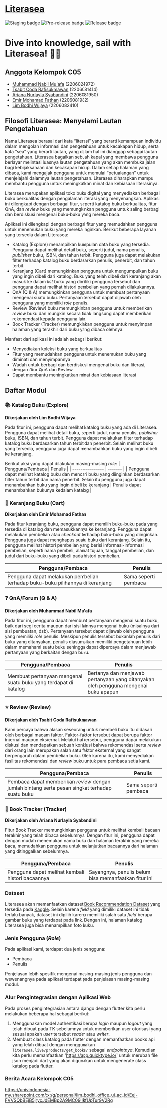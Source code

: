 # [Literasea](https://literasea.live)

![Staging badge](https://github.com/C05-PBP-2023/literasea-mobile/actions/workflows/staging.yml/badge.svg)
![Pre-release badge](https://github.com/C05-PBP-2023/literasea-mobile/actions/workflows/pre-release.yml/badge.svg)
![Release badge](https://github.com/C05-PBP-2023/literasea-mobile/actions/workflows/release.yml/badge.svg)

# Dive into knowledge, sail with Literasea! 📖⛵

## Anggota Kelompok C05

- [Muhammad Nabil Mu'afa](https://github.com/nabilmuafa) (2206024972)
- [Tsabit Coda Rafisukmawan](https://github.com/codaaa19) (2206081414)
- [Ariana Nurlayla Syabandini](https://github.com/ariananurlayla) (2206081950)
- [Emir Mohamad Fathan](https://github.com/brofathan) (2206081982)
- [Lim Bodhi Wijaya](https://github.com/LimBodhi) (2206082410)

## Filosofi Literasea: Menyelami Lautan Pengetahuan

Nama Literasea berasal dari kata “literasi” yang berarti kemampuan individu dalam mengolah informasi dan pengetahuan untuk kecakapan hidup, serta kata “sea” yang berarti lautan, yang dalam hal ini dianggap sebagai lautan pengetahuan. Literasea bagaikan sebuah kapal yang membawa pengguna berlayar melintasi luasnya lautan pengetahuan yang akan membuka jalan bagi kebijaksanaan dan kecakapan hidup. Dalam setiap halaman yang dibaca, kami mengajak pengguna untuk memulai “petualangan” untuk menjelajahi dalamnya lautan pengetahuan. Literasea diharapkan mampu membantu pengguna untuk meningkatkan minat dan kebiasaan literasinya.

Literasea merupakan aplikasi toko buku digital yang menyediakan berbagai buku berkualitas dengan pengalaman literasi yang menyenangkan. Aplikasi ini dilengkapi dengan berbagai fitur, seperti katalog buku berkualitas, fitur QnA, dan _review_ buku yang memungkinkan pengguna untuk saling berbagi dan berdiskusi mengenai buku-buku yang mereka baca.

Aplikasi ini dilengkapi dengan berbagai fitur yang memudahkan pengguna untuk menemukan buku yang mereka inginkan. Berikut beberapa layanan yang tersedia dalam Literasea:

- Katalog (Explore) menampilkan kumpulan data buku yang tersedia. Pengguna dapat melihat detail buku, seperti judul, nama penulis, _publisher_ buku, ISBN, dan tahun terbit. Pengguna juga dapat melakukan filter terhadap katalog buku berdasarkan penulis, penerbit, dan tahun terbit.
- Keranjang (Cart) memungkinkan pengguna untuk mengumpulkan buku yang ingin dibeli dari katalog. Buku yang telah dibeli dari keranjang akan masuk ke dalam _list_ buku yang dimiliki pengguna tersebut dan pengguna dapat melihat histori pembelian yang pernah dilakukannya.
- QnA (Q & A) memungkinkan pengguna untuk membuat pertanyaan mengenai suatu buku. Pertanyaan tersebut dapat dijawab oleh pengguna yang memiliki _role_ penulis.
- Review (Review) buku memungkinkan pengguna untuk memberikan _review_ buku dan mungkin secara tidak langsung dapat memberikan rekomendasi kepada pengguna lain.
- Book Tracker (Tracker) memungkinkan pengguna untuk menyimpan halaman yang terakhir dari buku yang dibaca olehnya.

Manfaat dari aplikasi ini adalah sebagai berikut:

- Menyediakan koleksi buku yang berkualitas
- Fitur yang memudahkan pengguna untuk menemukan buku yang diminati dan menyimpannya
- Wadah untuk berbagi dan berdiskusi mengenai buku dan literasi, dengan fitur QnA dan Review
- Dapat membantu meningkatkan minat dan kebiasaan literasi

## Daftar Modul

### 📚 Katalog Buku (Explore)

**Dikerjakan oleh Lim Bodhi Wijaya**

Pada fitur ini, pengguna dapat melihat katalog buku yang ada di Literasea. Pengguna dapat melihat detail buku, seperti judul, nama penulis, _publisher_ buku, ISBN, dan tahun terbit. Pengguna dapat melakukan filter terhadap katalog buku berdasarkan tahun terbit dan penerbit. Selain melihat buku yang tersedia, pengguna juga dapat menambahkan buku yang ingin dibeli ke keranjang.

Berikut aksi yang dapat dilakukan masing-masing _role_:
| Pengguna/Pembaca | Penulis |
| ---------------- | ------- |
| Pengguna dapat melihat katalog buku dan mencari buku yang diinginkan berdasarkan filter tahun terbit dan nama penerbit. Selain itu pengguna juga dapat menambahkan buku yang ingin dibeli ke keranjang | Penulis dapat menambahkan bukunya kedalam katalog |

### 🛒 Keranjang Buku (Cart)

**Dikerjakan oleh Emir Mohamad Fathan**

Pada fitur keranjang buku, pengguna dapat memilih buku-buku pada yang tersedia di katalog dan memasukkannya ke keranjang. Pengguna dapat melakukan pembelian atau _checkout_ terhadap buku-buku yang diinginkan. Pengguna juga dapat menghapus suatu buku dari keranjang. Selain itu, pengguna melihat histori pembelian yang berisi informasi-informasi pembelian, seperti nama pembeli, alamat tujuan, tanggal pembelian, dan judul dari buku-buku yang dibeli pada histori pembelian.

| Pengguna/Pembaca                                                              | Penulis              |
| ----------------------------------------------------------------------------- | -------------------- |
| Pengguna dapat melakukan pembelian terhadap buku-buku pilihannya di keranjang | Sama seperti pembaca |

### ❓ QnA/Forum (Q & A)

**Dikerjakan oleh Muhammad Nabil Mu'afa**

Pada fitur ini, pengguna dapat membuat pertanyaan mengenai suatu buku, baik dari segi cerita maupun dari sisi lainnya mengenai buku (misalnya dari sisi pembuatan, dsb). Pertanyaan tersebut dapat dijawab oleh pengguna yang memiliki _role_ penulis. Meskipun penulis tersebut bukanlah penulis dari buku yang ditanyakan, penulis diasumsikan memiliki pengetahuan lebih dalam memahami suatu buku sehingga dapat dipercaya dalam menjawab pertanyaan yang berkaitan dengan buku.

| Pengguna/Pembaca                                                | Penulis                                                                             |
| --------------------------------------------------------------- | ----------------------------------------------------------------------------------- |
| Membuat pertanyaan mengenai suatu buku yang terdapat di katalog | Bertanya dan menjawab pertanyaan yang ditanyakan oleh pengguna mengenai buku apapun |

### ⭐ Review (Review)

**Dikerjakan oleh Tsabit Coda Rafisukmawan**

Kami percaya bahwa alasan seseorang untuk membeli buku itu didasari oleh berbagai macam faktor. Faktor-faktor tersebut dapat berupa faktor internal maupun eksternal. Melalui hal tersebut, pengguna dapat melakukan diskusi dan mendapatkan sebuah konklusi bahwa rekomendasi serta _review_ dari orang lain merupakan salah satu faktor eksternal yang sangat berpengaruh dalam pembelian buku. Oleh karena itu, kami menyediakan fasilitas rekomendasi dan _review_ buku untuk para pembaca setia kami.

| Pengguna/Pembaca                                                                                | Penulis              |
| ----------------------------------------------------------------------------------------------- | -------------------- |
| Pembaca dapat memberikan _review_ dengan jumlah bintang serta pesan singkat terhadap suatu buku | Sama seperti pembaca |

### 📖 Book Tracker (Tracker)

**Dikerjakan oleh Ariana Nurlayla Syabandini**

Fitur Book Tracker memungkinkan pengguna untuk melihat kembali bacaan terakhir yang telah dibaca sebelumnya. Dengan fitur ini, pengguna dapat dengan mudah menemukan nama buku dan halaman terakhir yang mereka baca, memudahkan pengguna untuk melanjutkan bacaannya dari halaman yang ditinggalkan sebelumnya.

| Pengguna/Pembaca                                 | Penulis                                              |
| ------------------------------------------------ | ---------------------------------------------------- |
| Pengguna dapat melihat kembali histori bacaannya | Sayangnya, penulis belum bisa memanfaatkan fitur ini |

### Dataset

Literasea akan memanfaatkan dataset [Book Recommendation Dataset](https://www.kaggle.com/datasets/arashnic/book-recommendation-dataset) yang tersedia pada [Kaggle](https://www.kaggle.com/). Selain karena _field_ yang dimiliki dataset ini tidak terlalu banyak, dataset ini dipilih karena memiliki salah satu _field_ berupa gambar buku yang terdapat pada link. Dengan ini, halaman katalog Literasea juga bisa menampilkan foto buku.

### Jenis Pengguna (_Role_)

Pada aplikasi kami, terdapat dua jenis pengguna:

- Pembaca
- Penulis

Penjelasan lebih spesifik mengenai masing-masing jenis pengguna dan wewenangnya pada aplikasi terdapat pada penjelasan masing-masing modul.

### Alur Pengintegrasian dengan Aplikasi Web
Pada proses pengintegrasian antara django dengan flutter kita perlu melakukan beberapa hal sebagai berikut:
1. Menggunakan model authentikasi berupa *login* maupun *logout* yang telah dibuat pada TK sebelumnya untuk memberikan user otorisasi yang sesuai apakah *user* tersebut *reader* atau *writer*. 
2. Membuat class katalog pada flutter dengan memanfaatkan books api yang telah dibuat dengan menggunakan `literasea.live/products/get_books/` sebagai *endpointnya*. Kemudian kita perlu memanfaatkan 'https://app.quicktype.io/' untuk merubah file json menjadi dart yang akan digunakan untuk mengenerate class katalog pada flutter.

### Berita Acara Kelompok C05

https://univindonesia-my.sharepoint.com/:x:/g/personal/lim_bodhi_office_ui_ac_id/Eej-FVVSQbBEjB5jrycJdEMBp2A9MC09iIRfUpTur9V2Rg

